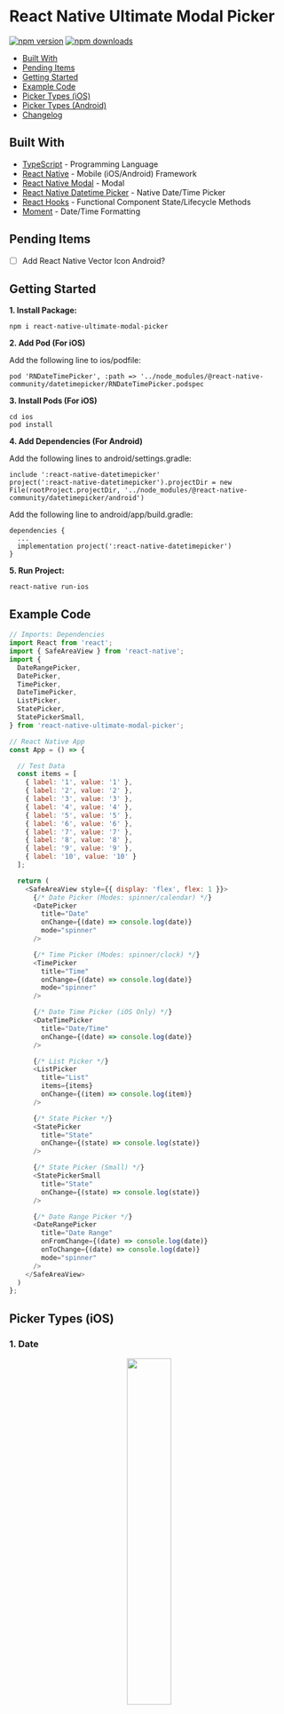# React Native Ultimate Modal Picker

[![npm version](https://badge.fury.io/js/react-native-ultimate-modal-picker.svg)](https://badge.fury.io/js/react-native-ultimate-modal-picker)
[![npm downloads](https://img.shields.io/npm/dm/react-native-ultimate-modal-picker.svg?style=flat-square)](https://www.npmjs.com/package/react-native-ultimate-modal-picker)

*  [Built With](#built-with)
*  [Pending Items](#pending-items)
*  [Getting Started](#getting-started)
*  [Example Code](#example-code)
*  [Picker Types (iOS)](#picker-types-ios)
*  [Picker Types (Android)](#picker-types-android)
*  [Changelog](#changelog)

## Built With
* [TypeScript](https://github.com/microsoft/TypeScript) - Programming Language
* [React Native](https://facebook.github.io/react-native/) - Mobile (iOS/Android) Framework
* [React Native Modal](https://github.com/react-native-community/react-native-modal) - Modal
* [React Native Datetime Picker](https://github.com/react-native-community/react-native-datetimepicker) - Native Date/Time Picker
* [React Hooks](https://reactjs.org/docs/hooks-intro.html) - Functional Component State/Lifecycle Methods
* [Moment](https://github.com/moment/moment) - Date/Time Formatting

## Pending Items
- [ ] Add React Native Vector Icon Android?

## Getting Started
**1. Install Package:**
```
npm i react-native-ultimate-modal-picker
```

**2. Add Pod (For iOS)**

Add the following line to ios/podfile:
```
pod 'RNDateTimePicker', :path => '../node_modules/@react-native-community/datetimepicker/RNDateTimePicker.podspec
```

**3. Install Pods (For iOS)**
```
cd ios
pod install
```

**4. Add Dependencies (For Android)**

Add the following lines to android/settings.gradle:
```
include ':react-native-datetimepicker'
project(':react-native-datetimepicker').projectDir = new File(rootProject.projectDir, '../node_modules/@react-native-community/datetimepicker/android')
```

Add the following line to android/app/build.gradle:
```
dependencies {
  ...
  implementation project(':react-native-datetimepicker')
}
```

**5. Run Project:**
```
react-native run-ios
```


## Example Code
```javascript
// Imports: Dependencies
import React from 'react';
import { SafeAreaView } from 'react-native';
import {
  DateRangePicker,
  DatePicker,
  TimePicker,
  DateTimePicker,
  ListPicker,
  StatePicker,
  StatePickerSmall,
} from 'react-native-ultimate-modal-picker';

// React Native App
const App = () => {

  // Test Data
  const items = [
    { label: '1', value: '1' },
    { label: '2', value: '2' },
    { label: '3', value: '3' },
    { label: '4', value: '4' },
    { label: '5', value: '5' },
    { label: '6', value: '6' },
    { label: '7', value: '7' },
    { label: '8', value: '8' },
    { label: '9', value: '9' },
    { label: '10', value: '10' }
  ];

  return (
    <SafeAreaView style={{ display: 'flex', flex: 1 }}>
      {/* Date Picker (Modes: spinner/calendar) */}
      <DatePicker
        title="Date"
        onChange={(date) => console.log(date)}
        mode="spinner"
      />

      {/* Time Picker (Modes: spinner/clock) */}
      <TimePicker
        title="Time"
        onChange={(date) => console.log(date)}
        mode="spinner"
      />

      {/* Date Time Picker (iOS Only) */}
      <DateTimePicker
        title="Date/Time"
        onChange={(date) => console.log(date)}
      />

      {/* List Picker */}
      <ListPicker
        title="List"
        items={items}
        onChange={(item) => console.log(item)}
      />

      {/* State Picker */}
      <StatePicker
        title="State"
        onChange={(state) => console.log(state)}
      />

      {/* State Picker (Small) */}
      <StatePickerSmall
        title="State"
        onChange={(state) => console.log(state)}
      />

      {/* Date Range Picker */}
      <DateRangePicker
        title="Date Range"
        onFromChange={(date) => console.log(date)}
        onToChange={(date) => console.log(date)}
        mode="spinner"
      />
    </SafeAreaView>
  )
};
```

## Picker Types (iOS)
### 1. Date
<div align="center">
  <img src="/screenshots/ios/iosDate.gif" width="40%" height="40%" />
</div>

### 2. Time
<div align="center">
  <img src="/screenshots/ios/iosTime.gif" width="40%" height="40%" />
</div>

### 3. Date/Time (iOS Only)
<div align="center">
  <img src="/screenshots/ios/iosDateTime.gif" width="40%" height="40%" />
</div>

### 4. List
<div align="center">
  <img src="/screenshots/ios/iosList.gif" width="40%" height="40%" />
</div>


### 5. State (50 United States)
<div align="center">
  <img src="/screenshots/ios/iosState.gif" width="40%" height="40%" />
</div>

## Picker Types (Android)
### 1. Date (Mode: Spinner)
<div align="center">
  <img src="/screenshots/android/androidDateSpinner.gif" width="40%" height="40%" />
</div>

### 2. Date (Mode: Calendar)
<div align="center">
  <img src="/screenshots/android/androidDateCalendar.gif" width="40%" height="40%" />
</div>

### 3. Time (Mode: Spinner)
<div align="center">
  <img src="/screenshots/android/androidTimeSpinner.gif" width="40%" height="40%" />
</div>

### 4. Time (Mode: Clock)
<div align="center">
  <img src="/screenshots/android/androidTimeClock.gif" width="40%" height="40%" />
</div>

### 5. List
<div align="center">
  <img src="/screenshots/android/androidList.gif" width="40%" height="40%" />
</div>


### 6. State (50 United States)
<div align="center">
  <img src="/screenshots/android/androidState.gif" width="40%" height="40%" />
</div>

## Changelog

> [1.1.54] - 1/28/2020

***Added***

- Adding typings for onChange.
- Passing initial date to parent component (useEffect) for Date, Time, Datetime, and Date Range Pickers.

***Changed***

- Date Range's `toDate` is now defaulted to "Select."

> [1.1.53] - 1/27/2020

***Changed***

- Fixed Picker Done button issue. Done button is now disabled unless new date is picked.
- Increased Picker container size for iOS.

***Removed***

- Removed async/await due to that it was not the root cause of the issue.

> [1.1.47] - 1/26/2020

***Changed***

- Fixed onChange TypeScript typings.

> [1.1.46] - 1/26/2020

***Changed***

- Fixed React Hook state + onValueChange issue due to having the same name of "state."


> [1.1.45] - 1/26/2020

***Changed***

- Added keyboard dismiss to toggleModal().

> [1.1.44] - 1/25/2020

***Added***

- Added keyboard dismiss to work better with form fields.

> [1.1.43] - 1/24/2020

***Changed***

- Fixed README Formatting.

> [1.1.42] - 1/24/2020

***Added***

- Added cancel button to iOS ListPicker
- Added test data items for ListPicker on README.
- Added props to App.tsx for testing.
- Title props can be added to any Picker. Default titles are shown if no prop is added.

***Changed***

- Reformatted App.tsx for when testing.
- Fixed onChange TypeScript Typings.
- Updated README screenshot GIFs.

> [1.1.41] - 1/23/2020

***Changed***

- Updated README for NPM package.

> [1.1.40] - 1/23/2020

***Added***

- Added podfile installation instructions to README.
- Added cancel button for iOS modals.

***Changed***

- Fixed if/else toggle issue.
- Fixed undefined date issue.
- Fixed onChange issue.
- Changed if statements for Platform to else/if so only one would ever run.